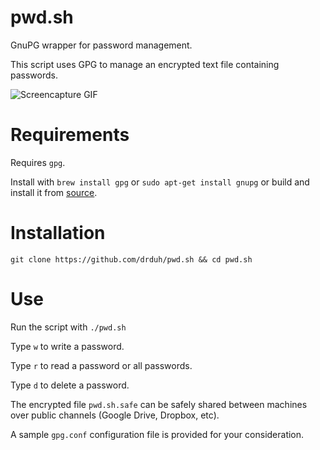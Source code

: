 # pwd.sh
GnuPG wrapper for password management.

This script uses GPG to manage an encrypted text file containing passwords.

![Screencapture GIF](https://i.imgur.com/088iLqu.gif)

# Requirements
Requires `gpg`.

Install with `brew install gpg` or `sudo apt-get install gnupg` or build and install it from [source](https://www.gnupg.org/download/index.html).

# Installation

    git clone https://github.com/drduh/pwd.sh && cd pwd.sh
    
# Use

Run the script with `./pwd.sh`
    
Type `w` to write a password.

Type `r` to read a password or all passwords.

Type `d` to delete a password.

The encrypted file `pwd.sh.safe` can be safely shared between machines over public channels (Google Drive, Dropbox, etc).

A sample `gpg.conf` configuration file is provided for your consideration.
